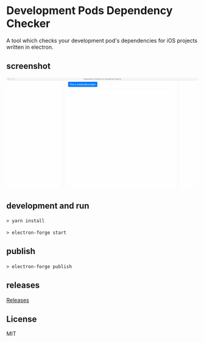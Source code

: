 # Development Pods Dependency Checker

A tool which checks your development pod's dependencies for iOS projects written in electron.

## screenshot

![](./shot.gif)

## development and run

`> yarn install`

`> electron-forge start`

## publish

`> electron-forge publish`

## releases

[Releases](https://github.com/X140Yu/development-pods-dependency-checker/releases)

## License

MIT
